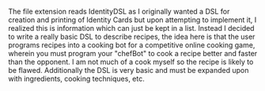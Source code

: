 The file extension reads IdentityDSL as I originally wanted a DSL for creation and printing of Identity Cards but upon attempting to implement it, I realized this is information which can just be kept in a list.
Instead I decided to write a really basic DSL to describe recipes, the idea here is that the user programs recipes into a cooking bot for a competitive online cooking game, wherein you must program your "chefBot" to cook a recipe better and faster than the opponent.
I am not much of a cook myself so the recipe is likely to be flawed. Additionally the DSL is very basic and must be expanded upon with ingredients, cooking techniques, etc.
